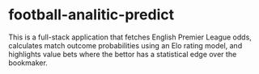 # football-analitic-predict
This is a full-stack application that fetches English Premier League odds, calculates match outcome probabilities using an Elo rating model, and highlights value bets where the bettor has a statistical edge over the bookmaker.
